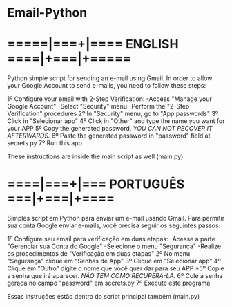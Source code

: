 # Email-Python
# =====|===+|==== ENGLISH ====|+===|+=====
Python simple script for sending an e-mail using Gmail. In order to allow your Google Account to send e-mails, you need to follow these steps:

1º Configure your email with 2-Step Verification:
-Access "Manage your Google Account"
-Select "Security" menu
-Perform the "2-Step Verification" procedures
2º In "Security" menu, go to "App passwords"
3º Click in "Selecionar app"
4º Click in "Other" and type the name you want for your APP
5º Copy the generated password. *YOU CAN NOT RECOVER IT AFTERWARDS.*
6º Paste the generated password in "password" field at secrets.py
7º Run this app

These instructions are inside the main script as well (main.py)

# ====|===+|=== PORTUGUÊS ===|+===|+====
Simples script em Python para enviar um e-mail usando Gmail. Para permitir sua conta Google enviar e-mails, você precisa seguir os seguintes passos:

1º Configure seu email para verificação em duas etapas:
-Acesse a parte "Gerenciar sua Conta do Google"
-Selecione o menu "Segurança"
-Realize os procedimentos de "Verificação em duas etapas"
2º No menu "Segurança" clique em "Senhas de App"
3º Clique em "Selecionar app"
4º Clique em "Outro" digite o nome que você quer dar para seu APP
*5º Copie a senha que irá aparecer. *NÃO TEM COMO RECUPERÁ-LA.*
6º Cole a senha gerada no campo "password" em secrets.py
7º Execute este programa

Essas instruções estão dentro do script principal também (main.py)
